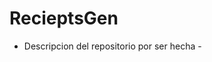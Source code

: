 # RecieptsGen
<!--Formato de descripción de repositorios-->
<!----Notas---->
<!----Separador de las notas---->
<!----Directorio con descripción de los programas---->
- Descripcion del repositorio por ser hecha -
<!----Separador del directorio con descripción de los programas---->
